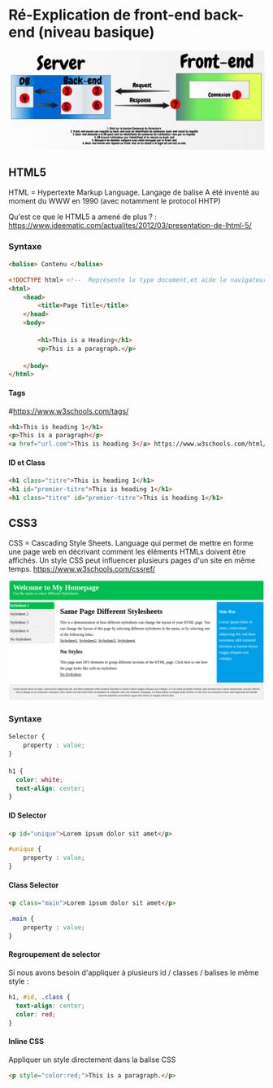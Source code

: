# Ré-Explication de front-end back-end (niveau basique)
<img src="front-back.png"/>

## HTML5
HTML = Hypertexte Markup Language. Langage de balise 
A été inventé au moment du WWW en 1990 (avec notamment le protocol HHTP)

Qu'est ce que le HTML5 a amené de plus ? : https://www.ideematic.com/actualites/2012/03/presentation-de-lhtml-5/

### Syntaxe
```html
<balise> Contenu </balise>
```
```html
<!DOCTYPE html> <!--  Représente le type document,et aide le navigateur à afficher la page correctement -->
<html>
    <head>
        <title>Page Title</title>
    </head>
    <body>

        <h1>This is a Heading</h1>
        <p>This is a paragraph.</p>

    </body>
</html>
```
#### Tags 
#https://www.w3schools.com/tags/  
```html
<h1>This is heading 1</h1>
<p>This is a paragraph</p>
<a href="url.com">This is heading 3</a> https://www.w3schools.com/html/html_attributes.asp https://www.w3schools.com/tags/ref_attributes.asp
```
#### ID et Class
```html
<h1 class="titre">This is heading 1</h1>
<h1 id="premier-titre">This is heading 1</h1>
<h1 class="titre" id="premier-titre">This is heading 1</h1>
```

## CSS3
CSS = Cascading Style Sheets. 
Language qui permet de mettre en forme une page web en décrivant comment les éléments HTMLs doivent être affichés.
Un style CSS peut influencer plusieurs pages d'un site en même temps.
https://www.w3schools.com/cssref/

<img src="css-overview.png"
     alt="css example"/>

### Syntaxe
```css
Selector {
    property : value;
}

h1 {
  color: white;
  text-align: center;
}
```
#### ID Selector
```html
<p id="unique">Lorem ipsum dolor sit amet</p>
```
```css
#unique {
    property : value;
}
```
#### Class Selector
```html
<p class="main">Lorem ipsum dolor sit amet</p>
```
```css
.main {
    property : value;
}
```
#### Regroupement de selector
Si nous avons besoin d'appliquer à plusieurs id / classes / balises le même style :
```css
h1, #id, .class {
  text-align: center;
  color: red;
}
```
#### Inline CSS
Appliquer un style directement dans la balise CSS
```html
<p style="color:red;">This is a paragraph.</p>
```
